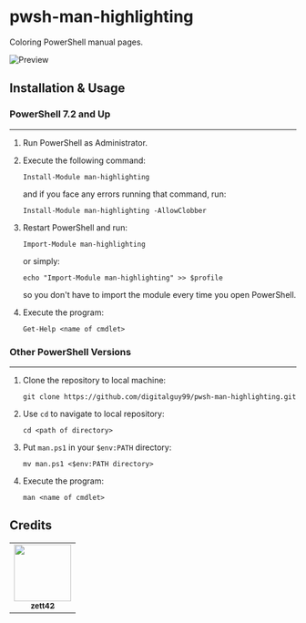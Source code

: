 # pwsh-man-highlighting
Coloring PowerShell manual pages.

![Preview](https://github.com/digitalguy99/pwsh-man-highlighting/assets/52367722/eebfb032-d0d0-41d9-9cc6-0e2e61868875)

## Installation & Usage

### PowerShell 7.2 and Up
---

1. Run PowerShell as Administrator.

2. Execute the following command:

    ```pwsh
    Install-Module man-highlighting
    ```
    
    and if you face any errors running that command, run:
    
    ```pwsh
    Install-Module man-highlighting -AllowClobber
    ```
 
3. Restart PowerShell and run:

   ```pwsh
   Import-Module man-highlighting
   ```
   
   or simply:
   
   ```pwsh
   echo "Import-Module man-highlighting" >> $profile
   ```
   
   so you don't have to import the module every time you open PowerShell.
   
4. Execute the program:
   
   ```pwsh
   Get-Help <name of cmdlet>
   ```

### Other PowerShell Versions
---

1. Clone the repository to local machine:

   ```pwsh
   git clone https://github.com/digitalguy99/pwsh-man-highlighting.git
   ```

2. Use `cd` to navigate to local repository: 

   ```pwsh
   cd <path of directory>
   ```

3. Put `man.ps1` in your `$env:PATH` directory:

   ```pwsh
   mv man.ps1 <$env:PATH directory>
   ```

4. Execute the program:

   ```pwsh
   man <name of cmdlet>
   ```

## Credits

<table>
  <tr>
    <td align="center"><a href="https://stackoverflow.com/users/7571258/zett42" target="_blank"><img src="https://i.sstatic.net/fBP6e.png?s=256" width="100px;" alt=""/><br /><sub><b>zett42</b></sub></a><br /></td>
  </tr>
</table>
